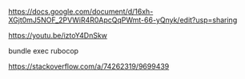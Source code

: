 https://docs.google.com/document/d/16xh-XGjt0mJ5NOF_2PVWiR4R0ApcQqPWmt-66-yQnyk/edit?usp=sharing

https://youtu.be/iztoY4DnSkw

bundle exec rubocop

https://stackoverflow.com/a/74262319/9699439